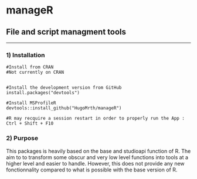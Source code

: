 # manageR

## File and script managment tools
  
  
***

 ### 1) Installation

```
#Install from CRAN 
#Not currently on CRAN

  
#Install the development version from GitHub  
install.packages("devtools")

#Install MSProfileR
devtools::install_github("HugoMrth/manageR")

#R may recquire a session restart in order to properly run the App : Ctrl + Shift + F10
```

### 2) Purpose

This packages is heavily based on the base and studioapi function of R. The aim to to transform some obscur and very low level functions into tools at a higher level and easier to handle.
However, this does not provide any new fonctionnality compared to what is possible with the base version of R.





